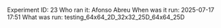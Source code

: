 Experiment ID: 23
Who ran it: Afonso Abreu
When was it run: 2025-07-17 17:51
What was run: testing_64x64_2D_32x32_25D_64x64_25D
